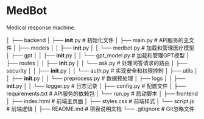 # MedBot
Medical response machine.

│
├── backend
│   ├── __init__.py              # 初始化文件
│   ├── main.py                  # API服务的主文件
│   ├── models
│   │   ├── __init__.py
│   │   └── medbot.py     # 加载和管理医疗模型
│   ├── gpt
│   │   ├── __init__.py
│   │   └── gpt_model.py         # 加载和管理GPT模型
│   ├── routes
│   │   ├── __init__.py
│   │   └── ask.py               # 处理问答请求的路由
│   ├── security
│   │   ├── __init__.py
│   │   └── auth.py              # 实现安全和权限控制
│   ├── utils
│   │   ├── __init__.py
│   │   └── preprocess.py        # 数据预处理
│   ├── logs
│   │   ├── __init__.py
│   │   └── logger.py            # 日志记录
│   ├── config.py                # 配置文件
│   ├── requirements.txt         # API服务的依赖包
│   └── run.py                   # 启动脚本
│
├── frontend
│   ├── index.html               # 前端主页面
│   ├── styles.css               # 前端样式
│   └── script.js                # 前端逻辑
│
├── README.md                    # 项目说明文档
└── .gitignore                   # Git忽略文件